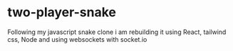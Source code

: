# two-player-snake
Following my javascript snake clone i am rebuilding it using React, tailwind css, Node and using websockets with socket.io
